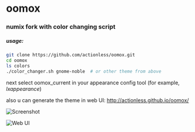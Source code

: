 oomox
=====

### numix fork with color changing script


##### usage:
```sh
git clone https://github.com/actionless/oomox.git
cd oomox
ls colors
./color_changer.sh gnome-noble  # or other theme from above
```
next select oomox_current in your appearance config tool (for example, _lxappearance_)

also u can generate the theme in web UI: http://actionless.github.io/oomox/

![Screenshot](http://fc09.deviantart.net/fs71/f/2014/145/7/9/oomox___change_numix_colorscheme_by_actionless-d7jo5ul.png "Screenshot")

![Web UI](http://i.imgur.com/yE5k7Xa.png "Web UI")
